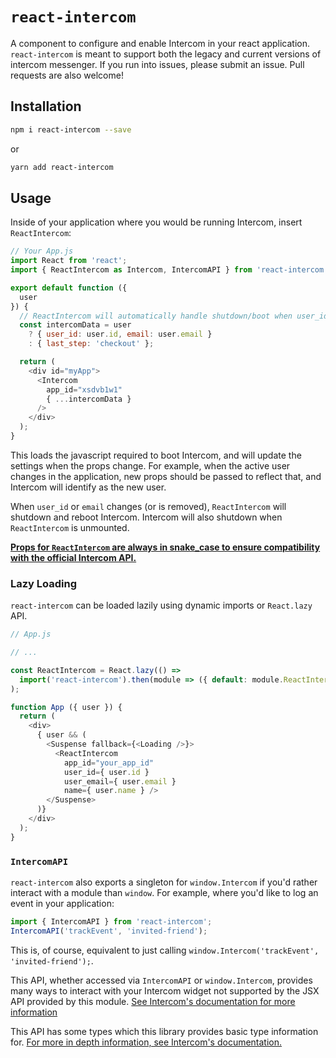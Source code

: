 # `react-intercom`
A component to configure and enable Intercom in your react application. `react-intercom` is meant to support both the legacy and current versions of intercom messenger. If you run into issues, please submit an issue. Pull requests are also welcome!

## Installation
```bash
npm i react-intercom --save
```
or
```bash
yarn add react-intercom
```

## Usage
Inside of your application where you would be running Intercom, insert `ReactIntercom`:

```js
// Your App.js
import React from 'react';
import { ReactIntercom as Intercom, IntercomAPI } from 'react-intercom';

export default function ({
  user
}) {
  // ReactIntercom will automatically handle shutdown/boot when user_id or email changes
  const intercomData = user
    ? { user_id: user.id, email: user.email }
    : { last_step: 'checkout' };

  return (
    <div id="myApp">
      <Intercom
        app_id="xsdvb1w1"
        { ...intercomData }
      />
    </div>
  );
}
```

This loads the javascript required to boot Intercom, and will update the settings when the props change. For example, when the active user changes in the application, new props should be passed to reflect that, and Intercom will identify as the new user.

When `user_id` or `email` changes (or is removed), `ReactIntercom` will shutdown and reboot Intercom. Intercom will also shutdown when `ReactIntercom` is unmounted.

[**Props for `ReactIntercom` are always in snake_case to ensure compatibility with the official Intercom API.**](https://developers.intercom.com/installing-intercom/docs/javascript-api-attributes-objects)

### Lazy Loading
`react-intercom` can be loaded lazily using dynamic imports or `React.lazy` API.

```js
// App.js

// ...

const ReactIntercom = React.lazy(() =>
  import('react-intercom').then(module => ({ default: module.ReactIntercom }))
);

function App ({ user }) {
  return (
    <div>
      { user && (
        <Suspense fallback={<Loading />}>
          <ReactIntercom
            app_id="your_app_id"
            user_id={ user.id }
            user_email={ user.email }
            name={ user.name } />
        </Suspense>
      )}
    </div>
  );
}
```

### `IntercomAPI`

`react-intercom` also exports a singleton for `window.Intercom` if you'd rather interact with a module than `window`. For example, where you'd like to log an event in your application:

```js
import { IntercomAPI } from 'react-intercom';
IntercomAPI('trackEvent', 'invited-friend');
```

This is, of course, equivalent to just calling `window.Intercom('trackEvent', 'invited-friend');`.

This API, whether accessed via `IntercomAPI` or `window.Intercom`, provides many ways to interact with your Intercom widget not supported by the JSX API provided by this module. [See Intercom's documentation for more information](https://developers.intercom.com/installing-intercom/docs/intercom-javascript)

This API has some types which this library provides basic type information for. [For more in depth information, see Intercom's documentation.](https://developers.intercom.com/installing-intercom/docs/javascript-api-attributes-objects)

